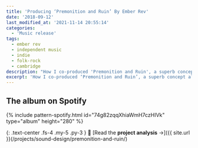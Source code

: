 ```yaml
---
title: 'Producing ‘Premonition and Ruin’ By Ember Rev'
date: '2018-09-12'
last_modified_at: '2021-11-14 20:55:14'
categories:
  - 'Music release'
tags:
  - ember rev
  - independent music
  - indie
  - folk-rock
  - cambridge
description: "How I co-produced 'Premonition and Ruin', a superb concept album by Ember Rev around 'a lament for the European ideal', beautifully written and arranged."
excerpt: 'How I co-produced ‘Premonition and Ruin’, a superb concept album around <em>a lament for the European ideal</em>.'
---
```

## The album on Spotify

{% include pattern-spotify.html id="74g82zqqXhiaWmH7czHIVk" type="album" height="280" %}

{: .text-center .fs-4 .my-5 .py-3 }
📖 [Read the **project analysis** →]({{ site.url }}(/projects/sound-design/premonition-and-ruin/)